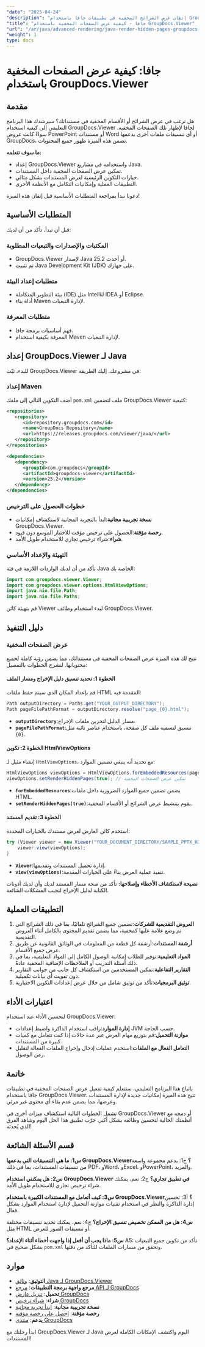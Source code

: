 ```yaml
---
"date": "2025-04-24"
"description": "إتقان عرض الشرائح المخفية في تطبيقات جافا باستخدام GroupDocs.Viewer. تعلّم كيفية الإعداد والتكوين والتكامل لضمان رؤية شاملة للمستندات."
"title": "جافا - كيفية عرض الصفحات المخفية باستخدام GroupDocs.Viewer"
"url": "/ar/java/advanced-rendering/java-render-hidden-pages-groupdocs-viewer/"
"weight": 1
type: docs
---
```

# جافا: كيفية عرض الصفحات المخفية باستخدام GroupDocs.Viewer

## مقدمة

هل ترغب في عرض الشرائح أو الأقسام المخفية في مستنداتك؟ سيرشدك هذا البرنامج التعليمي إلى كيفية استخدام GroupDocs.Viewer لجافا لإظهار تلك الصفحات المخفية. سواءً كانت عروض PowerPoint أو مستندات Word أو أي تنسيقات ملفات أخرى يدعمها GroupDocs، تضمن هذه الميزة ظهور جميع المحتويات.

**ما سوف تتعلمه:**
- إعداد GroupDocs.Viewer واستخدامه في مشاريع Java.
- تمكين عرض الصفحات المخفية داخل المستندات.
- خيارات التكوين الرئيسية لعرض المستندات بشكل مثالي.
- التطبيقات العملية وإمكانيات التكامل مع الأنظمة الأخرى.

دعونا نبدأ بمراجعة المتطلبات الأساسية قبل إتقان هذه الميزة!

## المتطلبات الأساسية

قبل أن تبدأ، تأكد من أن لديك:

### المكتبات والإصدارات والتبعيات المطلوبة
- GroupDocs.Viewer لإصدار Java 25.2 أو أحدث.
- تم تثبيت Java Development Kit (JDK) على جهازك.

### متطلبات إعداد البيئة
- بيئة التطوير المتكاملة (IDE) مثل IntelliJ IDEA أو Eclipse.
- أداة بناء Maven لإدارة التبعيات.

### متطلبات المعرفة
- فهم أساسيات برمجة جافا.
- المعرفة بكيفية استخدام Maven لإدارة التبعيات.

## إعداد GroupDocs.Viewer لـ Java

للبدء، ثبّت GroupDocs.Viewer في مشروعك. إليك الطريقة:

### إعداد Maven

أضف التكوين التالي إلى ملفك `pom.xml` ملف لتضمين GroupDocs.Viewer كتبعية:

```xml
<repositories>
   <repository>
      <id>repository.groupdocs.com</id>
      <name>GroupDocs Repository</name>
      <url>https://releases.groupdocs.com/viewer/java/</url>
   </repository>
</repositories>

<dependencies>
   <dependency>
      <groupId>com.groupdocs</groupId>
      <artifactId>groupdocs-viewer</artifactId>
      <version>25.2</version>
   </dependency>
</dependencies>
```

### خطوات الحصول على الترخيص
- **نسخة تجريبية مجانية**:ابدأ بالتجربة المجانية لاستكشاف إمكانيات GroupDocs.Viewer.
- **رخصة مؤقتة**:الحصول على ترخيص مؤقت للاختبار الموسع دون قيود.
- **شراء**:شراء ترخيص تجاري للاستخدام طويل الأمد.

### التهيئة والإعداد الأساسي

تأكد من أن لديك الواردات اللازمة في فئة Java الخاصة بك:

```java
import com.groupdocs.viewer.Viewer;
import com.groupdocs.viewer.options.HtmlViewOptions;
import java.nio.file.Path;
import java.nio.file.Paths;
```

قم بتهيئة كائن Viewer لبدء استخدام وظائف GroupDocs.Viewer.

## دليل التنفيذ

### عرض الصفحات المخفية

تتيح لك هذه الميزة عرض الصفحات المخفية في مستنداتك، مما يضمن رؤية كاملة لجميع محتوياتها. لنشرح الخطوات بالتفصيل:

#### الخطوة 1: تحديد تنسيق دليل الإخراج ومسار الملف

قم بإعداد المكان الذي سيتم حفظ ملفات HTML المقدمة فيه:

```java
Path outputDirectory = Paths.get("YOUR_OUTPUT_DIRECTORY");
Path pageFilePathFormat = outputDirectory.resolve("page_{0}.html");
```

- **`outputDirectory`**:مسار الدليل لتخزين ملفات الإخراج.
- **`pageFilePathFormat`**:تنسيق لتسمية ملف كل صفحة، باستخدام عناصر نائبة مثل `{0}`.

#### الخطوة 2: تكوين HtmlViewOptions

إنشاء مثيل لـ `HtmlViewOptions`، مع تحديد أنه ينبغي تضمين الموارد:

```java
HtmlViewOptions viewOptions = HtmlViewOptions.forEmbeddedResources(pageFilePathFormat);
viewOptions.setRenderHiddenPages(true); // تمكين عرض الصفحات المخفية
```

- **`forEmbeddedResources`**:يضمن تضمين جميع الموارد الضرورية داخل ملفات HTML.
- **`setRenderHiddenPages(true)`**:يقوم بتنشيط عرض الشرائح أو الأقسام المخفية.

#### الخطوة 3: تقديم المستند

استخدم كائن العارض لعرض مستندك بالخيارات المحددة:

```java
try (Viewer viewer = new Viewer("YOUR_DOCUMENT_DIRECTORY/SAMPLE_PPTX_HIDDEN_PAGE")) {
    viewer.view(viewOptions);
}
```

- **`Viewer`**:إدارة تحميل المستندات وتقديمها.
- **`view(viewOptions)`**:تنفيذ عملية العرض بناءً على الخيارات المقدمة.

**نصيحة لاستكشاف الأخطاء وإصلاحها:** تأكد من صحة مسار المستند لديك وأن لديك أذونات الكتابة لدليل الإخراج لتجنب المشكلات الشائعة.

## التطبيقات العملية

1. **العروض التقديمية للشركات**:تضمين جميع الشرائح تلقائيًا، بما في ذلك الشرائح التي تم وضع علامة عليها كمخفية، مما يضمن تقديم المحتوى بالكامل أثناء العروض التقديمية.
2. **أرشفة المستندات**:أرشفة كل قطعة من المعلومات في الوثائق القانونية عن طريق عرض جميع الأقسام.
3. **المواد التعليمية**:توفير للطلاب إمكانية الوصول الكامل إلى المواد التعليمية، بما في ذلك أسئلة التدريب أو الملاحظات الإضافية المخفية عادةً.
4. **التقارير التفاعلية**:تمكين المستخدمين من استكشاف كل جانب من جوانب التقارير دون تفويت أي بيانات تكميلية.
5. **توثيق البرمجيات**:تأكد من توثيق شامل من خلال عرض إعدادات التكوين الاختيارية.

## اعتبارات الأداء

لتحسين الأداء عند استخدام GroupDocs.Viewer:
- **إدارة الموارد**:راقب استخدام الذاكرة واضبط إعدادات JVM حسب الحاجة.
- **موازنة التحميل**:قم بتوزيع مهام العرض عبر عدة حالات إذا كنت تتعامل مع كميات كبيرة من المستندات.
- **التعامل الفعال مع الملفات**:استخدم عمليات إدخال وإخراج الملفات الفعالة لتقليل زمن الوصول.

## خاتمة

باتباع هذا البرنامج التعليمي، ستتعلم كيفية تفعيل عرض الصفحات المخفية في تطبيقات جافا باستخدام GroupDocs.Viewer. تتيح هذه الميزة إمكانيات جديدة لإدارة المستندات وعرضها، مما يضمن عدم بقاء أي محتوى غير مرئي.

تشمل الخطوات التالية استكشاف ميزات أخرى في GroupDocs.Viewer أو دمجه مع أنظمتك الحالية لتحسين وظائفه بشكل أكبر. جرّب تطبيق هذا الحل اليوم وشاهد الفرق الذي يُحدثه!

## قسم الأسئلة الشائعة

**س1: ما هي التنسيقات التي يدعمها GroupDocs.Viewer؟**
ج1: يدعم مجموعة واسعة من تنسيقات المستندات، بما في ذلك PDF، وWord، وExcel، وPowerPoint، والمزيد.

**س2: هل يمكنني استخدام GroupDocs.Viewer في تطبيق تجاري؟**
ج2: نعم، يمكنك شراء ترخيص تجاري للاستخدام طويل الأمد.

**س3: كيف أتعامل مع المستندات الكبيرة باستخدام GroupDocs.Viewer؟**
أ3: تحسين إدارة الذاكرة والنظر في استخدام تقنيات موازنة التحميل لإدارة استخدام الموارد بشكل فعال.

**س4: هل من الممكن تخصيص تنسيق الإخراج؟**
ج4: نعم، يمكنك تحديد تنسيقات مختلفة مثل HTML أو تنسيقات الصور للعرض.

**س5: ماذا يجب أن أفعل إذا واجهت أخطاء أثناء الإعداد؟**
A5: تأكد من تكوين جميع التبعيات بشكل صحيح في `pom.xml` وتحقق من مسارات الملفات للتأكد من دقتها.

## موارد

- **التوثيق**: [وثائق Java لـ GroupDocs.Viewer](https://docs.groupdocs.com/viewer/java/)
- **مرجع واجهة برمجة التطبيقات**: [مرجع API لـ GroupDocs](https://reference.groupdocs.com/viewer/java/)
- **تحميل**: [تنزيل عارض GroupDocs](https://releases.groupdocs.com/viewer/java/)
- **شراء**: [شراء ترخيص GroupDocs](https://purchase.groupdocs.com/buy)
- **نسخة تجريبية مجانية**: [ابدأ تجربة مجانية](https://releases.groupdocs.com/viewer/java/)
- **رخصة مؤقتة**: [احصل على رخصة مؤقتة](https://purchase.groupdocs.com/temporary-license/)
- **يدعم**: [منتدى GroupDocs](https://forum.groupdocs.com/c/viewer/9)

ابدأ رحلتك مع GroupDocs.Viewer لـ Java اليوم واكتشف الإمكانات الكاملة لعرض المستندات!